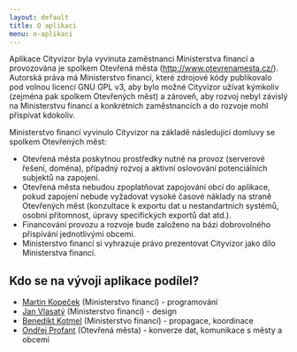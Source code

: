 ```yaml
---
layout: default
title: O aplikaci
menu: o-aplikaci
---
```


Aplikace Cityvizor byla vyvinuta zaměstnanci Ministerstva financí a provozována je spolkem Otevřená města (http://www.otevrenamesta.cz/). Autorská práva má Ministerstvo financí, které zdrojové kódy publikovalo pod volnou licencí GNU GPL v3, aby bylo možné Cityvizor užívat kýmkoliv (zejména pak spolkem Otevřených měst) a zároveň, aby rozvoj nebyl závislý na Ministerstvu financí a konkrétních zaměstnancích a do rozvoje mohl přispívat kdokoliv.

Ministerstvo financí vyvinulo Cityvizor na základě následující domluvy se spolkem Otevřených měst:

- Otevřená města poskytnou prostředky nutné na provoz (serverové řešení, doména), případný rozvoj a aktivní oslovování potenciálních subjektů na zapojení.
- Otevřená města nebudou zpoplatňovat zapojování obcí do aplikace, pokud zapojení nebude vyžadovat vysoké časové náklady na straně Otevřených měst (konzultace k exportu dat u nestandartních systémů, osobní přítomnost, úpravy specifických exportů dat atd.).
- Financování provozu a rozvoje bude založeno na bázi dobrovolného přispívání jednotlivými obcemi.
- Ministerstvo financí si vyhrazuje právo prezentovat Cityvizor jako dílo Ministerstva financí.

## Kdo se na vývoji aplikace podílel?

- [Martin Kopeček](https://cz.linkedin.com/in/martinkopecek) (Ministerstvo financí) - programování
- [Jan Vlasatý](https://cz.linkedin.com/in/janvlasaty) (Ministerstvo financí) - design
- [Benedikt Kotmel](https://cz.linkedin.com/in/benediktkotmel) (Ministerstvo financí) - propagace, koordinace
- [Ondřej Profant](https://cz.linkedin.com/in/ondřej-profant-2b171933) (Otevřená města) - konverze dat, komunikace s městy a obcemi